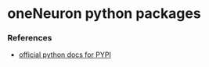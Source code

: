 # oneNeuron python packages


### References

* [official python docs for PYPI](https://packaging.python.org/en/latest/tutorials/packaging-projects/)
